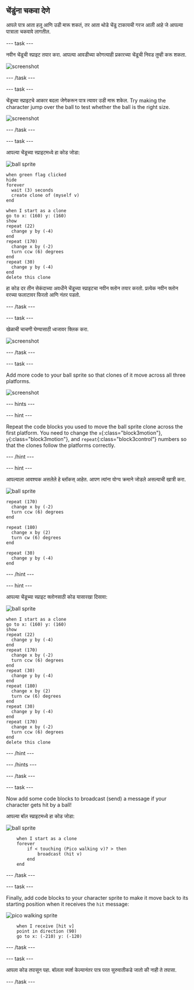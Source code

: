## चेंडुंना चकवा देणे

आपले पात्र आता हलू आणि उडी मारू शकतं, तर आता थोडे चेंडू टाकायची गरज आली आहे जे आपल्या पात्राला चकवावे लागतील.

\--- task \---

नवीन चेंडूची स्प्राइट तयार करा. आपल्या आवडीच्या कोणत्याही प्रकारच्या चेंडूची निवड तुम्ही करू शकता.

![screenshot](images/dodge-balls.png)

\--- /task \---

\--- task \---

चेंडूच्या स्प्राइटचे आकार बदला जेणेकरून पात्र त्यावर उडी मारू शकेल. Try making the character jump over the ball to test whether the ball is the right size.

![screenshot](images/dodge-ball-resize.png)

\--- /task \---

\--- task \---

आपल्या चेंडूच्या स्प्राइटमध्ये हा कोड जोडा:

![ball sprite](images/ball_sprite.png)

```blocks3
when green flag clicked
hide
forever 
  wait (3) seconds
  create clone of (myself v)
end
```

```blocks3
when I start as a clone
go to x: (160) y: (160)
show
repeat (22) 
  change y by (-4)
end
repeat (170) 
  change x by (-2)
  turn ccw (6) degrees
end
repeat (30) 
  change y by (-4)
end
delete this clone
```

हा कोड दर तीन सेकंदाच्या अवधीने चेंडूच्या स्प्राइटचा नवीन क्लोन तयार करतो. प्रत्येक नवीन क्लोन वरच्या फलाटावर फिरतो आणि नंतर पडतो.

\--- /task \---

\--- task \---

खेळाची चाचणी घेण्यासाठी ध्वजावर क्लिक करा.

![screenshot](images/dodge-ball-test.png)

\--- /task \---

\--- task \---

Add more code to your ball sprite so that clones of it move across all three platforms.

![screenshot](images/dodge-ball-more-motion.png)

\--- hints \---

\--- hint \---

Repeat the code blocks you used to move the ball sprite clone across the first platform. You need to change the `x`{:class="block3motion"}, `y`{:class="block3motion"}, and `repeat`{:class="block3control"} numbers so that the clones follow the platforms correctly.

\--- /hint \---

\--- hint \---

आपल्याला आवश्यक असलेले हे ब्लॉकस् आहेत. आपण त्यांना योग्य क्रमाने जोडले असल्याची खात्री करा.

![ball sprite](images/ball_sprite.png)

```blocks3
repeat (170) 
  change x by (-2)
  turn ccw (6) degrees
end

repeat (180) 
  change x by (2)
  turn cw (6) degrees
end

repeat (30) 
  change y by (-4)
end
```

\--- /hint \---

\--- hint \---

आपल्या चेंडूच्या स्प्राइट क्लोनसाठी कोड यासारखा दिसावा:

![ball sprite](images/ball_sprite.png)

```blocks3
when I start as a clone
go to x: (160) y: (160)
show
repeat (22) 
  change y by (-4)
end
repeat (170) 
  change x by (-2)
  turn ccw (6) degrees
end
repeat (30) 
  change y by (-4)
end
repeat (180) 
  change x by (2)
  turn cw (6) degrees
end
repeat (30) 
  change y by (-4)
end
repeat (170) 
  change x by (-2)
  turn ccw (6) degrees
end
delete this clone
```

\--- /hint \---

\--- /hints \---

\--- /task \---

\--- task \---

Now add some code blocks to broadcast (send) a message if your character gets hit by a ball!

आपल्या बॉल स्प्राइटमध्ये हा कोड जोडा:

![ball sprite](images/ball_sprite.png)

```blocks3
    when I start as a clone
    forever
        if < touching (Pico walking v)? > then
            broadcast (hit v)
        end
    end
```

\--- /task \---

\--- task \---

Finally, add code blocks to your character sprite to make it move back to its starting position when it receives the `hit` message:

![pico walking sprite](images/pico_walking_sprite.png)

```blocks3
    when I receive [hit v]
    point in direction (90)
    go to x: (-210) y: (-120)
```

\--- /task \---

\--- task \---

आपला कोड तपासून पहा. बॉलला स्पर्श केल्यानंतर पात्र परत सुरुवातीकडे जातो की नाही ते तपासा.

\--- /task \---